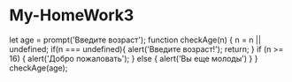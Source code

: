 # My-HomeWork3
let age = prompt('Введите возраст');
 function checkAge(n) {
    n = n || undefined;
     if(n === undefined){
         alert('Введите возраст!');
        return;
     }
     if (n >= 16) {
        alert('Добро пожаловать');
    } else {
         alert('Вы еще молоды')
     }
 }
 checkAge(age);